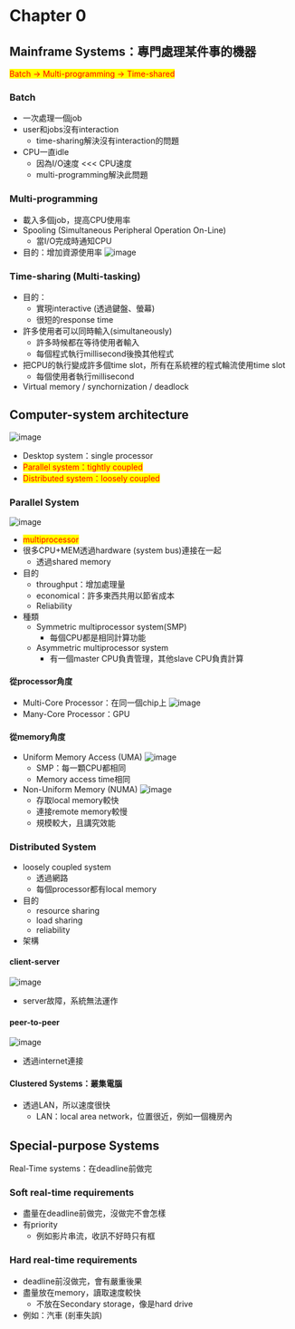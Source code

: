 # Chapter 0 #

## Mainframe Systems：專門處理某件事的機器 ##
<mark style="color:red;"> Batch → Multi-programming → Time-shared </mark>
### Batch ###
- 一次處理一個job
- user和jobs沒有interaction
  - time-sharing解決沒有interaction的問題
- CPU一直idle
  - 因為I/O速度 <<< CPU速度
  - multi-programming解決此問題

### Multi-programming ###
- 載入多個job，提高CPU使用率
- Spooling (Simultaneous Peripheral Operation On-Line)
  - 當I/O完成時通知CPU
- 目的：增加資源使用率
![image](https://github.com/user-attachments/assets/c1433c37-66a4-4f6d-9fef-b150f2a7a5e8)

### Time-sharing (Multi-tasking) ###
- 目的：
  - 實現interactive (透過鍵盤、螢幕)
  - 很短的response time
- 許多使用者可以同時輸入(simultaneously)
  - 許多時候都在等待使用者輸入
  - 每個程式執行millisecond後換其他程式
- 把CPU的執行變成許多個time slot，所有在系統裡的程式輪流使用time slot
  - 每個使用者執行millisecond
- Virtual memory / synchornization / deadlock

## Computer-system architecture ##
![image](https://github.com/user-attachments/assets/e739666e-d7e3-4538-ab17-ba279d518b4b)
- Desktop system：single processor
- <mark style="color:red;">Parallel system：tightly coupled</mark>
- <mark style="color:red;">Distributed system：loosely coupled</mark>

### Parallel System ###
![image](https://github.com/user-attachments/assets/6381a0b3-02b2-41f3-83ac-3464a261c999)
- <mark style="color:red;">multiprocessor</mark>
- 很多CPU+MEM透過hardware (system bus)連接在一起
    - 透過shared memory
- 目的
    - throughput：增加處理量
    - economical：許多東西共用以節省成本
    - Reliability
- 種類
    - Symmetric multiprocessor system(SMP)
        - 每個CPU都是相同計算功能
    - Asymmetric multiprocessor system
        - 有一個master CPU負責管理，其他slave CPU負責計算

#### 從processor角度 ####
- Multi-Core Processor：在同一個chip上
  ![image](https://github.com/user-attachments/assets/3651861f-7326-4a44-8f81-537bb0b2ed87)
- Many-Core Processor：GPU

#### 從memory角度 ####
- Uniform Memory Access (UMA)
    ![image](https://github.com/user-attachments/assets/849f5921-4479-43b2-bd9e-1b64ef9c0a51)
    - SMP：每一顆CPU都相同
    - Memory access time相同
- Non-Uniform Memory (NUMA)
    ![image](https://github.com/user-attachments/assets/2d7d229a-5680-4c08-affe-036ec9b9fad3)
    - 存取local memory較快
    - 連接remote memory較慢
    - 規模較大，且講究效能

### Distributed System ###

- loosely coupled system
    - 透過網路
    - 每個processor都有local memory
- 目的
    - resource sharing
    - load sharing
    - reliability
- 架構

#### client-server ####

![image](https://github.com/user-attachments/assets/3fc6cfa8-ddd9-47c2-936a-4ea85b1d87e8)
- server故障，系統無法運作

#### peer-to-peer ####
![image](https://github.com/user-attachments/assets/8e53e9e0-f562-46f9-958d-088d0dfe414e)
- 透過internet連接

#### Clustered Systems：叢集電腦 ####
- 透過LAN，所以速度很快
    - LAN：local area network，位置很近，例如一個機房內

## Special-purpose Systems ##
Real-Time systems：在deadline前做完

### Soft real-time requirements ###

- 盡量在deadline前做完，沒做完不會怎樣
- 有priority
    - 例如影片串流，收訊不好時只有框

### Hard real-time requirements ###

- deadline前沒做完，會有嚴重後果
- 盡量放在memory，讀取速度較快
    - 不放在Secondary storage，像是hard drive
- 例如：汽車 (剎車失誤)

